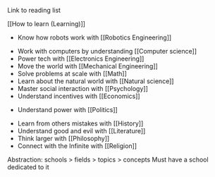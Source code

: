 Link to reading list

[[How to learn (Learning)]]

* Know how robots work with [[Robotics Engineering]]
- Work with computers by understanding [[Computer science]]
- Power tech with [[Electronics Engineering]]
- Move the world with [[Mechanical Engineering]]
- Solve problems at scale with [[Math]]
- Learn about the natural world with [[Natural science]]
- Master social interaction with [[Psychology]]
- Understand incentives with [[Economics]] 
* Understand power with [[Politics]]
- Learn from others mistakes with [[History]]
- Understand good and evil with [[Literature]]
- Think larger with [[Philosophy]]
- Connect with the Infinite with [[Religion]]

Abstraction: schools > fields > topics > concepts
Must have a school dedicated to it 